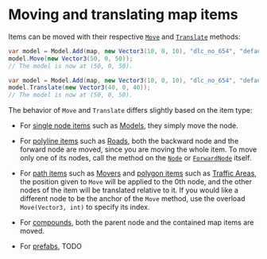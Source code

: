# Moving and translating map items

Items can be moved with their respective [`Move`](xref:TruckLib.ScsMap.MapItem.Move*) and
[`Translate`](xref:TruckLib.ScsMap.MapItem.Translate*) methods:

```cs
var model = Model.Add(map, new Vector3(10, 0, 10), "dlc_no_654", "default", "default");
model.Move(new Vector3(50, 0, 50));
// The model is now at (50, 0, 50).
```

```cs
var model = Model.Add(map, new Vector3(10, 0, 10), "dlc_no_654", "default", "default");
model.Translate(new Vector3(40, 0, 40));
// The model is now at (50, 0, 50).
```

The behavior of `Move` and `Translate` differs slightly based on the item type:

* For [single node items](xref:TruckLib.ScsMap.SingleNodeItem) such as [Models](xref:TruckLib.ScsMap.Model), they simply move the node.

* For [polyline items](xref:TruckLib.ScsMap.PolylineItem) such as [Roads](xref:TruckLib.ScsMap.Road), both the backward node and the forward node are moved,
since you are moving the whole item. To move only one of its nodes, call the method on the [`Node`](xref:TruckLib.ScsMap.PolylineItem.Node)
or [`ForwardNode`](xref:TruckLib.ScsMap.PolylineItem.ForwardNode) itself.

* For [path items](xref:TruckLib.ScsMap.PathItem) such as [Movers](xref:TruckLib.ScsMap.Mover) and [polygon items](xref:TruckLib.ScsMap.PolygonItem)
such as [Traffic Areas](xref:TruckLib.ScsMap.TrafficArea), the position given to `Move` will be applied to the 0th node, and the other nodes
of the item will be translated relative to it. If you would like a different node to be the anchor of the `Move` method, use the
overload `Move(Vector3, int)` to specify its index.

* For [compounds](xref:TruckLib.ScsMap.Compound), both the parent node and the contained map items are moved.

* For [prefabs](xref:TruckLib.ScsMap.Prefab), TODO
